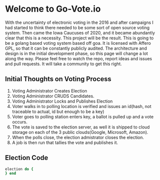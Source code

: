 # Welcome to Go-Vote.io

With the uncertainty of electronic voting in the 2016 and after campaigns I had started to think there needed to be some sort of open source voting system. Then came the Iowa Caucuses of 2020, and it became abundantly clear that this is a necessity. This project will be the result. This is going to be a golang based voting system based off goa. It is licensed with Affero GPL, so that it can be constantly publicly audited. The architecture and design is in the initial development phase, so this page will change a lot along the way. Please feel free to watch the repo, report ideas and issues and pull requests. It will take a community to get this right. 

## Initial Thoughts on Voting Process
1. Voting Administrator Creates Election
1. Voting Administrator CRUDS Candidates. 
1. Voting Administrator Locks and Publishes Election 
1. Voter walks in to polling location is verified and issues an id(hash, not traceable to actual, id but enough to be a key)
1. Voter goes to polling station enters key, a ballot is pulled up and a vote occurs. 
1. The vote is saved to the election server, as well it is shipped to cloud storage on each of the 3 public clouds(Google, Microsoft, Amazon). 
1. When the polls close, the election admistrator closes the election. 
1. A job is then run that tallies the vote and publishes it. 

## Election Code
```ruby
election do {
} end
```

